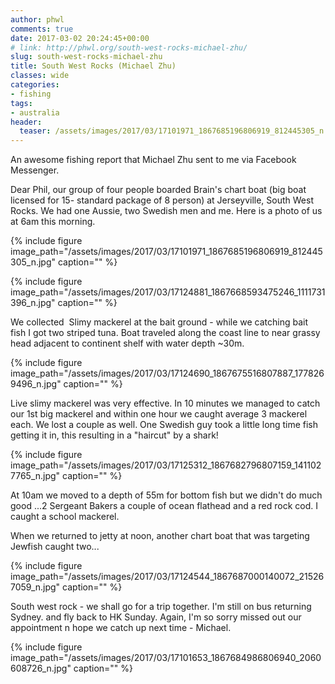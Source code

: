 ```yaml
---
author: phwl
comments: true
date: 2017-03-02 20:24:45+00:00
# link: http://phwl.org/south-west-rocks-michael-zhu/
slug: south-west-rocks-michael-zhu
title: South West Rocks (Michael Zhu)
classes: wide
categories:
- fishing
tags:
- australia
header:
  teaser: /assets/images/2017/03/17101971_1867685196806919_812445305_n.jpg
---
```


An awesome fishing report that Michael Zhu sent to me via Facebook Messenger.

Dear Phil, our group of four people boarded Brain's chart boat (big boat licensed for 15- standard package of 8 person) at Jerseyville, South West Rocks. We had one Aussie, two Swedish men and me. Here is a photo of us at 6am this morning.

{% include figure image_path="/assets/images/2017/03/17101971_1867685196806919_812445305_n.jpg" caption="" %}

<!-- more -->

{% include figure image_path="/assets/images/2017/03/17124881_1867668593475246_1111731396_n.jpg" caption="" %}

We collected  Slimy mackerel at the bait ground - while we catching bait fish I got two striped tuna. Boat traveled along the coast line to near grassy head adjacent to continent shelf with water depth ~30m.

{% include figure image_path="/assets/images/2017/03/17124690_1867675516807887_1778269496_n.jpg" caption="" %}

Live slimy mackerel was very effective. In 10 minutes we managed to catch our 1st big mackerel and within one hour we caught average 3 mackerel each. We lost a couple as well. One Swedish guy took a little long time fish getting it in, this resulting in a "haircut" by a shark!

{% include figure image_path="/assets/images/2017/03/17125312_1867682796807159_1411027765_n.jpg" caption="" %}

At 10am we moved to a depth of 55m for bottom fish but we didn't do much good ...2 Sergeant Bakers a couple of ocean flathead and a red rock cod. I caught a school mackerel.

When we returned to jetty at noon, another chart boat that was targeting Jewfish caught two...

{% include figure image_path="/assets/images/2017/03/17124544_1867687000140072_215267059_n.jpg" caption="" %}

















South west rock - we shall go for a trip together. I'm still on bus returning Sydney. and fly back to HK Sunday. Again, I'm so sorry missed out our appointment n hope we catch up next time - Michael.







{% include figure image_path="/assets/images/2017/03/17101653_1867684986806940_2060608726_n.jpg" caption="" %}












